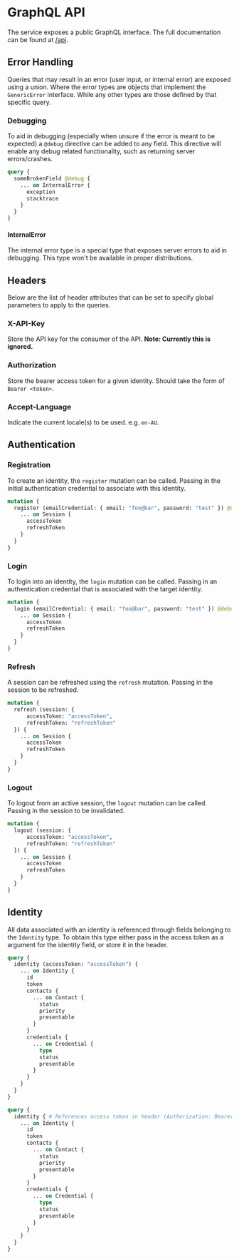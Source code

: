 # GraphQL API

The service exposes a public GraphQL interface. The full documentation can be found at [/api](/api).

## Error Handling

Queries that may result in an error (user input, or internal error) are exposed using a union. Where the error types are objects that implement the `GenericError` interface. While any other types are those defined by that specific query.

### Debugging

To aid in debugging (especially when unsure if the error is meant to be expected) a `@debug` directive can be added to any field. This directive will enable any debug related functionality, such as returning server errors/crashes.

```graphql
query {
  someBrokenField @debug {
    ... on InternalError {
      exception
      stacktrace
    }
  }
}
```

#### InternalError

The internal error type is a special type that exposes server errors to aid in debugging. This type won't be available in proper distributions.


## Headers

Below are the list of header attributes that can be set to specify global parameters to apply to the queries.

### X-API-Key

Store the API key for the consumer of the API. **Note: Currently this is ignored.**

### Authorization

Store the bearer access token for a given identity. Should take the form of `Bearer <token>`.

### Accept-Language

Indicate the current locale(s) to be used. e.g. `en-AU`.


## Authentication

### Registration

To create an identity, the `register` mutation can be called. Passing in the initial authentication credential to associate with this identity.

```graphql
mutation {
  register (emailCredential: { email: "foo@bar", password: "test" }) @debug {
    ... on Session {
      accessToken
      refreshToken
    }
  }
}
```

### Login

To login into an identity, the `login` mutation can be called. Passing in an authentication credential that is associated with the target identity.

```graphql
mutation {
  login (emailCredential: { email: "foo@bar", password: "test" }) @debug {
    ... on Session {
      accessToken
      refreshToken
    }
  }
}
```

### Refresh

A session can be refreshed using the `refresh` mutation. Passing in the session to be refreshed.

```graphql
mutation {
  refresh (session: {
      accessToken: "accessToken",
      refreshToken: "refreshToken"
  }) {
    ... on Session {
      accessToken
      refreshToken
    }
  }
}
```

### Logout

To logout from an active session, the `logout` mutation can be called. Passing in the session to be invalidated.

```graphql
mutation {
  logout (session: {
      accessToken: "accessToken",
      refreshToken: "refreshToken"
  }) {
    ... on Session {
      accessToken
      refreshToken
    }
  }
}
```


## Identity

All data associated with an identity is referenced through fields belonging to the `Identity` type. To obtain this type either pass in the access token as a argument for the identity field, or store it in the header.

```graphql
query {
  identity (accessToken: "accessToken") {
    ... on Identity {
      id
      token
      contacts {
        ... on Contact {
          status
          priority
          presentable
        }
      }
      credentials {
        ... on Credential {
          type
          status
          presentable
        }
      }
    }
  }
}

query {
  identity { # References access token in header (Authorization: Bearer accessToken)
    ... on Identity {
      id
      token
      contacts {
        ... on Contact {
          status
          priority
          presentable
        }
      }
      credentials {
        ... on Credential {
          type
          status
          presentable
        }
      }
    }
  }
}
```
